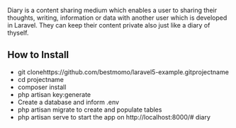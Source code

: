 Diary is a content sharing medium which enables a user to sharing their thoughts, writing, information or data with another user which is developed in Laravel. They can keep their content private also just like a diary of thyself. 

## How to Install

- git clonehttps://github.com/bestmomo/laravel5-example.gitprojectname
- cd projectname
- composer install
- php artisan key:generate
- Create a database and inform .env
- php artisan migrate to create and      populate tables
- php artisan serve to start the app on http://localhost:8000/# diary
